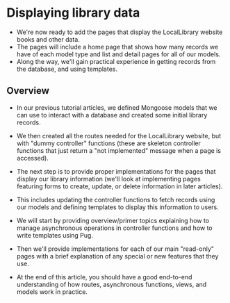 # Displaying library data

- We're now ready to add the pages that display the LocalLibrary website books and other data.
- The pages will include a home page that shows how many records we have of each model type and list and detail pages for all of our models.
- Along the way, we'll gain practical experience in getting records from the database, and using templates.

## Overview

- In our previous tutorial articles, we defined Mongoose models that we can use to interact with a database and created some initial library records.
- We then created all the routes needed for the LocalLibrary website, but with "dummy controller" functions (these are skeleton controller functions that just return a "not implemented" message when a page is accessed).

- The next step is to provide proper implementations for the pages that display our library information (we'll look at implementing pages featuring forms to create, update, or delete information in later articles).
- This includes updating the controller functions to fetch records using our models and defining templates to display this information to users.

- We will start by providing overview/primer topics explaining how to manage asynchronous operations in controller functions and how to write templates using Pug.
- Then we'll provide implementations for each of our main "read-only" pages with a brief explanation of any special or new features that they use.

- At the end of this article, you should have a good end-to-end understanding of how routes, asynchronous functions, views, and models work in practice.
